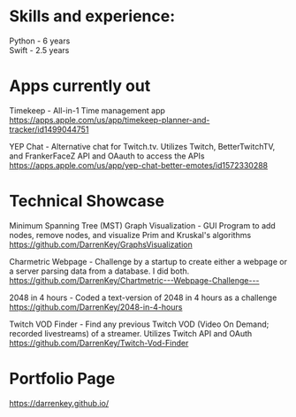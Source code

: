 <!--
**DarrenKey/DarrenKey** is a ✨ _special_ ✨ repository because its `README.md` (this file) appears on your GitHub profile.

Here are some ideas to get you started:

- 🔭 I’m currently working on ...
- 🌱 I’m currently learning ...
- 👯 I’m looking to collaborate on ...
- 🤔 I’m looking for help with ...
- 💬 Ask me about ...
- 📫 How to reach me: ...
- 😄 Pronouns: ...
- ⚡ Fun fact: ...
-->
# Skills and experience:
Python - 6 years\
Swift - 2.5 years

# Apps currently out
Timekeep - All-in-1 Time management app\
https://apps.apple.com/us/app/timekeep-planner-and-tracker/id1499044751

YEP Chat - Alternative chat for Twitch.tv. Utilizes Twitch, BetterTwitchTV, and FrankerFaceZ API and OAauth to access the APIs\
https://apps.apple.com/us/app/yep-chat-better-emotes/id1572330288

# Technical Showcase
Minimum Spanning Tree (MST) Graph Visualization - GUI Program to add nodes, remove nodes, and visualize Prim and Kruskal's algorithms\
https://github.com/DarrenKey/GraphsVisualization

Charmetric Webpage - Challenge by a startup to create either a webpage or a server parsing data from a database. I did both.\
https://github.com/DarrenKey/Chartmetric---Webpage-Challenge---

2048 in 4 hours - Coded a text-version of 2048 in 4 hours as a challenge\
https://github.com/DarrenKey/2048-in-4-hours

Twitch VOD Finder - Find any previous Twitch VOD (Video On Demand; recorded livestreams) of a streamer. Utilizes Twitch API and OAuth\
https://github.com/DarrenKey/Twitch-Vod-Finder

# Portfolio Page
https://darrenkey.github.io/
